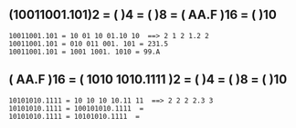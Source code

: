 ## (10011001.101)2 = (    )4 =  (    )8 =  ( AA.F   )16  = (    )10
```
10011001.101 = 10 01 10 01.10 10  ==> 2 1 2 1.2 2
10011001.101 = 010 011 001. 101 = 231.5 
10011001.101 = 1001 1001. 1010 = 99.A
```

## ( AA.F )16 = ( 1010 1010.1111   )2 = (    )4 =  (    )8   = (    )10
```
10101010.1111 = 10 10 10 10.11 11  ==> 2 2 2 2.3 3
10101010.1111 = 100101010.1111  = 
10101010.1111 = 10101010.1111  = 
```
